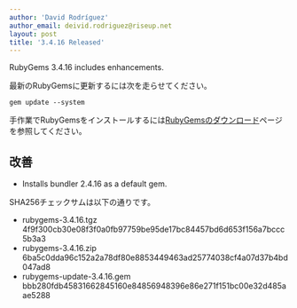 ```yaml
---
author: 'David Rodríguez'
author_email: deivid.rodriguez@riseup.net
layout: post
title: '3.4.16 Released'
---
```


RubyGems 3.4.16 includes enhancements.

最新のRubyGemsに更新するには次を走らせてください。

    gem update --system

手作業でRubyGemsをインストールするには[RubyGemsのダウンロード][download]ページを参照してください。


## 改善

* Installs bundler 2.4.16 as a default gem.


SHA256チェックサムは以下の通りです。

* rubygems-3.4.16.tgz
  4f9f300cb30e08f3f0a0fb97759be95de17bc84457bd6d653f156a7bccc5b3a3
* rubygems-3.4.16.zip  
  6ba5c0dda96c152a2a78df80e8853449463ad25774038cf4a07d37b4bd047ad8
* rubygems-update-3.4.16.gem  
  bbb280fdb45831662845160e84856948396e86e271f151bc00e32d485aae5288


[download]: https://rubygems.org/pages/download

